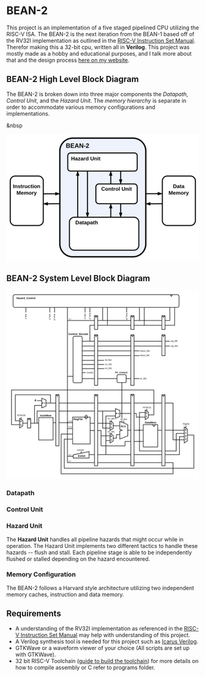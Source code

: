 # BEAN-2

This project is an implementation of a five staged pipelined CPU utilizing the RISC-V ISA. The BEAN-2 is the next iteration from the BEAN-1 based off of the RV32I implementation as outlined in the [RISC-V Instruction Set Manual](https://riscv.org/wp-content/uploads/2017/05/riscv-spec-v2.2.pdf). Therefor making this a 32-bit cpu, written all in **Verilog**. This project was mostly made as a hobby and educational purposes, and I talk more about that and the design process [here on my website](https://brycekeen.com).

## BEAN-2 High Level Block Diagram

The BEAN-2 is broken down into three major components the *Datapath*, *Control Unit*, and the *Hazard Unit*. The *memory hierarchy* is separate in order to accommodate various memory configurations and implementations.

&nbsp

![BEAN-2](assets/BEAN-2_High_Level_Diagram.png)

## BEAN-2 System Level Block Diagram

![BEAN-2](assets/BEAN-2.png)

### Datapath

### Control Unit

### Hazard Unit

The **Hazard Unit** handles all pipeline hazards that might occur while in operation. The Hazard Unit implements two different tactics to handle these hazards -- flush and stall. Each pipeline stage is able to be independently flushed or stalled depending on the hazard encountered.

### Memory Configuration

The BEAN-2 follows a Harvard style architecture utilizing two independent memory caches, instruction and data memory. 

## Requirements

- A understanding of the RV32I implementation as referenced in the [RISC-V Instruction Set Manual](https://riscv.org/wp-content/uploads/2017/05/riscv-spec-v2.2.pdf) may help with understanding of this project.
- A Verilog synthesis tool is needed for this project such as [Icarus Verilog](https://steveicarus.github.io/iverilog/).
- GTKWave or a waveform viewer of your choice (All scripts are set up with GTKWave).
- 32 bit RISC-V Toolchain ([guide to build the toolchain](https://github.com/riscv/riscv-gnu-toolchain)) for more details on how to compile assembly or C refer to programs folder.


